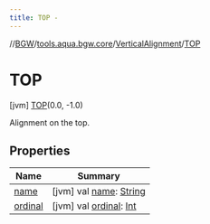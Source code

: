 ```yaml
---
title: TOP -
---
```

//[BGW](../../../../index.md)/[tools.aqua.bgw.core](../../index.md)/[VerticalAlignment](../index.md)/[TOP](index.md)



# TOP  
 [jvm] [TOP](index.md)(0.0, -1.0)  


Alignment on the top.

   


## Properties  
  
|  Name |  Summary | 
|---|---|
| <a name="tools.aqua.bgw.core/VerticalAlignment.TOP/name/#/PointingToDeclaration/"></a>[name](name.md)| <a name="tools.aqua.bgw.core/VerticalAlignment.TOP/name/#/PointingToDeclaration/"></a> [jvm] val [name](name.md): [String](https://kotlinlang.org/api/latest/jvm/stdlib/kotlin/-string/index.html)   <br>|
| <a name="tools.aqua.bgw.core/VerticalAlignment.TOP/ordinal/#/PointingToDeclaration/"></a>[ordinal](ordinal.md)| <a name="tools.aqua.bgw.core/VerticalAlignment.TOP/ordinal/#/PointingToDeclaration/"></a> [jvm] val [ordinal](ordinal.md): [Int](https://kotlinlang.org/api/latest/jvm/stdlib/kotlin/-int/index.html)   <br>|

